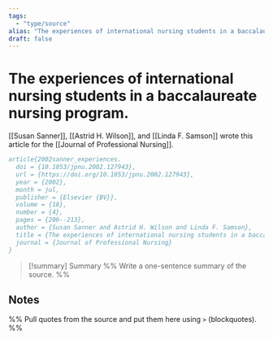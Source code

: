 ```yaml
---
tags:
  - "type/source"
alias: "The experiences of international nursing students in a baccalaureate nursing program"
draft: false
---
```

# The experiences of international nursing students in a baccalaureate nursing program.
[[Susan Sanner]], [[Astrid H. Wilson]], and [[Linda F. Samson]] wrote this article for the [[Journal of Professional Nursing]].

```bibtex
article{2002sanner_experiences.
  doi = {10.1053/jpnu.2002.127943},
  url = {https://doi.org/10.1053/jpnu.2002.127943},
  year = {2002},
  month = jul,
  publisher = {Elsevier {BV}},
  volume = {18},
  number = {4},
  pages = {206--213},
  author = {Susan Sanner and Astrid H. Wilson and Linda F. Samson},
  title = {The experiences of international nursing students in a baccalaureate nursing program},
  journal = {Journal of Professional Nursing}
}
```

> [!summary] Summary
> %% Write a one-sentence summary of the source. %%
## Notes
%% Pull quotes from the source and put them here using `>` (blockquotes). %%